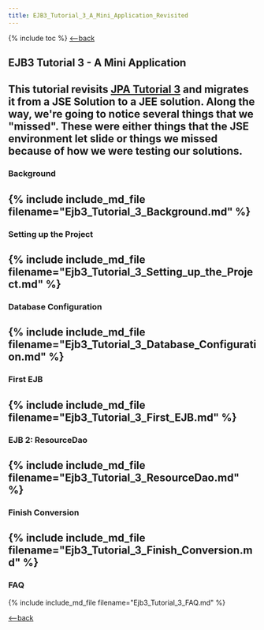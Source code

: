 ```yaml
---
title: EJB3_Tutorial_3_A_Mini_Application_Revisited
---
```

{% include toc %}
[<--back](EJB_3_and_Java_Persistence_API)

## EJB3 Tutorial 3 - A Mini Application

This tutorial revisits [JPA Tutorial 3](JPA_Tutorial_3_A_Mini_Application) and migrates it from a JSE Solution to a JEE solution. Along the way, we're going to notice several things that we "missed". These were either things that the JSE environment let slide or things we missed because of how we were testing our solutions.
----
### Background
{% include include_md_file filename="Ejb3_Tutorial_3_Background.md" %}
----
### Setting up the Project
{% include include_md_file filename="Ejb3_Tutorial_3_Setting_up_the_Project.md" %}
----
### Database Configuration
{% include include_md_file filename="Ejb3_Tutorial_3_Database_Configuration.md" %}
----
### First EJB
{% include include_md_file filename="Ejb3_Tutorial_3_First_EJB.md" %}
----
### EJB 2: ResourceDao
{% include include_md_file filename="Ejb3_Tutorial_3_ResourceDao.md" %}
----
### Finish Conversion
{% include include_md_file filename="Ejb3_Tutorial_3_Finish_Conversion.md" %}
----
### FAQ
{% include include_md_file filename="Ejb3_Tutorial_3_FAQ.md" %}

[<--back](EJB_3_and_Java_Persistence_API)


